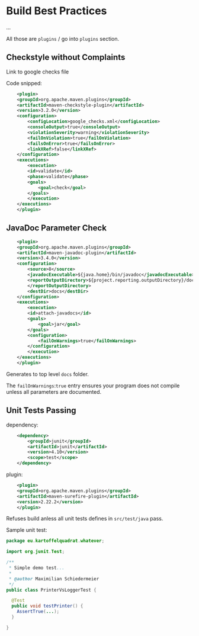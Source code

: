 # Build Best Practices

...

All those are ```plugins``` / go into ```plugins``` section.

## Checkstyle without Complaints

Link to google checks file

Code snipped:

```xml
    <plugin>
	<groupId>org.apache.maven.plugins</groupId>
	<artifactId>maven-checkstyle-plugin</artifactId>
	<version>3.2.0</version>
	<configuration>
	    <configLocation>google_checks.xml</configLocation>
	    <consoleOutput>true</consoleOutput>
	    <violationSeverity>warning</violationSeverity>
	    <failOnViolation>true</failOnViolation>
	    <failsOnError>true</failsOnError>
	    <linkXRef>false</linkXRef>
	</configuration>
	<executions>
	    <execution>
		<id>validate</id>
		<phase>validate</phase>
		<goals>
		    <goal>check</goal>
		</goals>
	    </execution>
	</executions>
    </plugin>
```

## JavaDoc Parameter Check

```xml
    <plugin>
	<groupId>org.apache.maven.plugins</groupId>
	<artifactId>maven-javadoc-plugin</artifactId>
	<version>3.4.0</version>
	<configuration>
	    <source>8</source>
	    <javadocExecutable>${java.home}/bin/javadoc</javadocExecutable>
	    <reportOutputDirectory>${project.reporting.outputDirectory}/docs
	    </reportOutputDirectory>
	    <destDir>docs</destDir>
	</configuration>
	<executions>
	    <execution>
		<id>attach-javadocs</id>
		<goals>
		    <goal>jar</goal>
		</goals>
		<configuration>
		    <failOnWarnings>true</failOnWarnings>
		</configuration>
	    </execution>
	</executions>
    </plugin>
```

Generates to top level ```docs``` folder.

The ```failOnWarnings```:```true``` entry ensures your program does not compile unless all parameters are documented.

## Unit Tests Passing

dependency:
```xml
    <dependency>
        <groupId>junit</groupId>
        <artifactId>junit</artifactId>
        <version>4.10</version>
        <scope>test</scope>
    </dependency>
```

plugin:
```xml
    <plugin>
	<groupId>org.apache.maven.plugins</groupId>
	<artifactId>maven-surefire-plugin</artifactId>
	<version>2.22.2</version>
    </plugin>
```

Refuses build anless all unit tests defines in ```src/test/java``` pass.

Sample unit test:  

```java
package eu.kartoffelquadrat.whatever;

import org.junit.Test;

/**
 * Simple demo test...
 *
 * @author Maximilian Schiedermeier
 */
public class PrinterVsLoggerTest {

  @Test
  public void testPrinter() {
    AssertTrue(...);
  }

}
```
